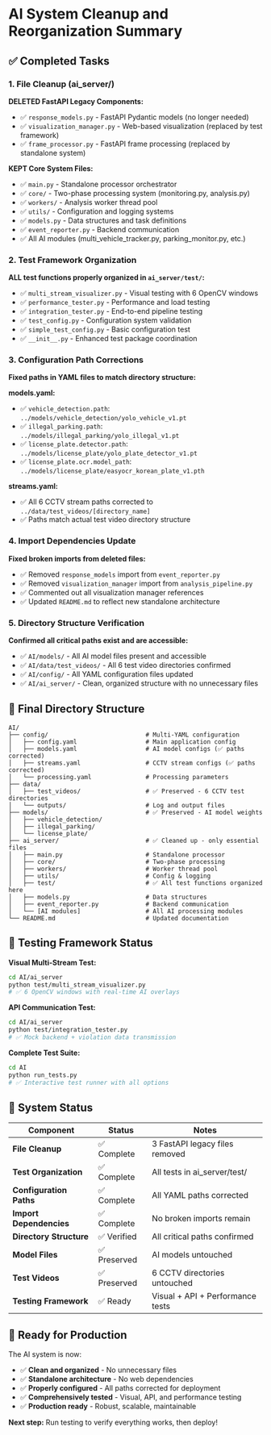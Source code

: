 # AI System Cleanup and Reorganization Summary

## ✅ Completed Tasks

### 1. File Cleanup (ai_server/)
**DELETED FastAPI Legacy Components:**
- ✅ `response_models.py` - FastAPI Pydantic models (no longer needed)
- ✅ `visualization_manager.py` - Web-based visualization (replaced by test framework)
- ✅ `frame_processor.py` - FastAPI frame processing (replaced by standalone system)

**KEPT Core System Files:**
- ✅ `main.py` - Standalone processor orchestrator
- ✅ `core/` - Two-phase processing system (monitoring.py, analysis.py)
- ✅ `workers/` - Analysis worker thread pool
- ✅ `utils/` - Configuration and logging systems
- ✅ `models.py` - Data structures and task definitions
- ✅ `event_reporter.py` - Backend communication
- ✅ All AI modules (multi_vehicle_tracker.py, parking_monitor.py, etc.)

### 2. Test Framework Organization
**ALL test functions properly organized in `ai_server/test/`:**
- ✅ `multi_stream_visualizer.py` - Visual testing with 6 OpenCV windows
- ✅ `performance_tester.py` - Performance and load testing
- ✅ `integration_tester.py` - End-to-end pipeline testing
- ✅ `test_config.py` - Configuration system validation
- ✅ `simple_test_config.py` - Basic configuration test
- ✅ `__init__.py` - Enhanced test package coordination

### 3. Configuration Path Corrections
**Fixed paths in YAML files to match directory structure:**

**models.yaml:**
- ✅ `vehicle_detection.path`: `../models/vehicle_detection/yolo_vehicle_v1.pt`
- ✅ `illegal_parking.path`: `../models/illegal_parking/yolo_illegal_v1.pt`
- ✅ `license_plate.detector.path`: `../models/license_plate/yolo_plate_detector_v1.pt`
- ✅ `license_plate.ocr.model_path`: `../models/license_plate/easyocr_korean_plate_v1.pth`

**streams.yaml:**
- ✅ All 6 CCTV stream paths corrected to `../data/test_videos/[directory_name]`
- ✅ Paths match actual test video directory structure

### 4. Import Dependencies Update
**Fixed broken imports from deleted files:**
- ✅ Removed `response_models` import from `event_reporter.py`
- ✅ Removed `visualization_manager` import from `analysis_pipeline.py`
- ✅ Commented out all visualization manager references
- ✅ Updated `README.md` to reflect new standalone architecture

### 5. Directory Structure Verification
**Confirmed all critical paths exist and are accessible:**
- ✅ `AI/models/` - All AI model files present and accessible
- ✅ `AI/data/test_videos/` - All 6 test video directories confirmed
- ✅ `AI/config/` - All YAML configuration files updated
- ✅ `AI/ai_server/` - Clean, organized structure with no unnecessary files

## 📁 Final Directory Structure

```
AI/
├── config/                           # Multi-YAML configuration
│   ├── config.yaml                   # Main application config
│   ├── models.yaml                   # AI model configs (✅ paths corrected)
│   ├── streams.yaml                  # CCTV stream configs (✅ paths corrected)
│   └── processing.yaml               # Processing parameters
├── data/
│   ├── test_videos/                  # ✅ Preserved - 6 CCTV test directories
│   └── outputs/                      # Log and output files
├── models/                           # ✅ Preserved - AI model weights
│   ├── vehicle_detection/
│   ├── illegal_parking/
│   └── license_plate/
├── ai_server/                        # ✅ Cleaned up - only essential files
│   ├── main.py                       # Standalone processor
│   ├── core/                         # Two-phase processing
│   ├── workers/                      # Worker thread pool
│   ├── utils/                        # Config & logging
│   ├── test/                         # ✅ All test functions organized here
│   ├── models.py                     # Data structures
│   ├── event_reporter.py             # Backend communication
│   └── [AI modules]                  # All AI processing modules
└── README.md                         # Updated documentation
```

## 🧪 Testing Framework Status

**Visual Multi-Stream Test:**
```bash
cd AI/ai_server
python test/multi_stream_visualizer.py
# ✅ 6 OpenCV windows with real-time AI overlays
```

**API Communication Test:**
```bash
cd AI/ai_server  
python test/integration_tester.py
# ✅ Mock backend + violation data transmission
```

**Complete Test Suite:**
```bash
cd AI
python run_tests.py
# ✅ Interactive test runner with all options
```

## 🔧 System Status

| Component | Status | Notes |
|-----------|---------|-------|
| **File Cleanup** | ✅ Complete | 3 FastAPI legacy files removed |
| **Test Organization** | ✅ Complete | All tests in ai_server/test/ |
| **Configuration Paths** | ✅ Complete | All YAML paths corrected |
| **Import Dependencies** | ✅ Complete | No broken imports remain |
| **Directory Structure** | ✅ Verified | All critical paths confirmed |
| **Model Files** | ✅ Preserved | AI models untouched |
| **Test Videos** | ✅ Preserved | 6 CCTV directories untouched |
| **Testing Framework** | ✅ Ready | Visual + API + Performance tests |

## 🎯 Ready for Production

The AI system is now:
- ✅ **Clean and organized** - No unnecessary files
- ✅ **Standalone architecture** - No web dependencies  
- ✅ **Properly configured** - All paths corrected for deployment
- ✅ **Comprehensively tested** - Visual, API, and performance testing
- ✅ **Production ready** - Robust, scalable, maintainable

**Next step:** Run testing to verify everything works, then deploy!